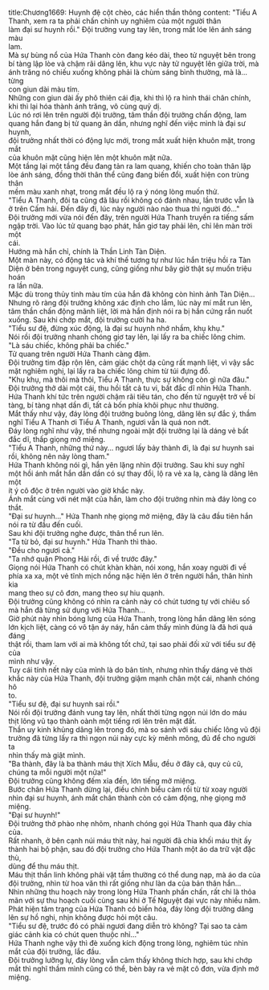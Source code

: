 title:Chương1669: Huynh đệ cột chèo, các hiển thần thông
content:
"Tiểu A Thanh, xem ra ta phải chấn chỉnh uy nghiêm của một người thân<br>làm đại sư huynh rồi." Đội trưởng vung tay lên, trong mắt lóe lên ánh sáng màu<br>lam.<br>Mà sự bùng nổ của Hứa Thanh còn đang kéo dài, theo tử nguyệt bên trong<br>bí tàng lập lòe và chậm rãi dâng lên, khu vực này tử nguyệt lên giữa trời, mà<br>ánh trăng nó chiếu xuống không phải là chùm sáng bình thường, mà là... từng<br>con giun dài màu tím.<br>Những con giun dài ấy phô thiên cái địa, khi thì lộ ra hình thái chân chính,<br>khi thì lại hóa thành ánh trăng, vô cùng quỷ dị.<br>Lúc nó rơi lên trên người đội trưởng, tâm thần đội trưởng chấn động, lam<br>quang hắn đang bị tử quang ăn dần, nhưng nghĩ đến việc mình là đại sư huynh,<br>đội trưởng nhất thời có động lực mới, trong mắt xuất hiện khuôn mặt, trong mắt<br>của khuôn mặt cũng hiện lên một khuôn mặt nữa.<br>Một tầng lại một tầng đều đang tản ra lam quang, khiến cho toàn thân lập<br>lòe ánh sáng, đồng thời thân thể cũng đang biến đổi, xuất hiện con trùng thân<br>mềm màu xanh nhạt, trong mắt đều lộ ra ý nóng lòng muốn thử.<br>"Tiểu A Thanh, đôi ta cũng đã lâu rồi không có đánh nhau, lần trước vẫn là<br>ở trên Cấm hải. Đến đây đi, lúc này người nào nào thua thì người đó..."<br>Đội trưởng mới vừa nói đến đây, trên người Hứa Thanh truyền ra tiếng sấm<br>ngập trời. Vào lúc tử quang bạo phát, hắn giơ tay phải lên, chỉ lên màn trời một<br>cái.<br>Hướng mà hắn chỉ, chính là Thần Linh Tàn Diện.<br>Một màn này, có động tác và khí thế tương tự như lúc hắn triệu hồi ra Tàn<br>Diện ở bên trong nguyệt cung, cũng giống như bây giờ thật sự muốn triệu hoán<br>ra lần nữa.<br>Mặc dù trong thủy tinh màu tím của hắn đã không còn hình ảnh Tàn Diện...<br>Nhưng rõ ràng đội trưởng không xác định cho lắm, lúc này mí mắt run lên,<br>tâm thần chấn động mãnh liệt, lời mà hắn định nói ra bị hắn cứng rắn nuốt<br>xuống. Sau khi chớp mắt, đội trưởng cười ha ha.<br>"Tiểu sư đệ, đừng xúc động, là đại sư huynh nhớ nhầm, khụ khụ."<br>Nói rồi đội trưởng nhanh chóng giơ tay lên, lại lấy ra ba chiếc lông chim.<br>"Là sáu chiếc, không phải ba chiếc."<br>Tử quang trên người Hứa Thanh càng đậm.<br>Đội trưởng tim đập rộn lên, cảm giác chột dạ cũng rất mạnh liệt, vì vậy sắc<br>mặt nghiêm nghị, lại lấy ra ba chiếc lông chim từ túi đựng đồ.<br>"Khụ khụ, mà thôi mà thôi, Tiểu A Thanh, thực sự không còn gì nữa đâu."<br>Đội trưởng thở dài một cái, thu hồi tất cả tu vi, bất đắc dĩ nhìn Hứa Thanh.<br>Hứa Thanh khí tức trên người chậm rãi tiêu tán, cho đến tử nguyệt trở về bí<br>tàng, bí tàng nhạt dần đi, tất cả bốn phía khôi phục như thường.<br>Mắt thấy như vậy, đáy lòng đội trưởng buông lỏng, dâng lên sự đắc ý, thầm<br>nghĩ Tiểu A Thanh ơi Tiểu A Thanh, ngươi vẫn là quá non nớt.<br>Đáy lòng nghĩ như vậy, thế nhưng ngoài mặt đội trưởng lại là dáng vẻ bất<br>đắc dĩ, thấp giọng mở miệng.<br>"Tiểu A Thanh, những thứ này... ngươi lấy bảy thành đi, là đại sư huynh sai<br>rồi, không nên nảy lòng tham."<br>Hứa Thanh không nói gì, hắn yên lặng nhìn đội trưởng. Sau khi suy nghĩ<br>một hồi ánh mắt hắn dần dần có sự thay đổi, lộ ra vẻ xa lạ, càng là dâng lên một<br>ít ý cô độc ở trên người vào giờ khắc này.<br>Ánh mắt cùng với nét mặt của hắn, làm cho đội trưởng nhìn mà đáy lòng co<br>thắt.<br>"Đại sư huynh..." Hứa Thanh nhẹ giọng mở miệng, đây là câu đầu tiên hắn<br>nói ra từ đầu đến cuối.<br>Sau khi đội trưởng nghe được, thân thể run lên.<br>"Ta từ bỏ, đại sư huynh." Hứa Thanh thì thào.<br>"Đều cho ngươi cả."<br>"Ta nhớ quận Phong Hải rồi, đi về trước đây."<br>Giọng nói Hứa Thanh có chút khàn khàn, nói xong, hắn xoay người đi về<br>phía xa xa, một vẻ tĩnh mịch nồng nặc hiện lên ở trên người hắn, thân hình kia<br>mang theo sự cô đơn, mang theo sự hiu quạnh.<br>Đội trưởng cũng không có nhìn ra cảnh này có chút tương tự với chiêu số<br>mà hắn đã từng sử dụng với Hứa Thanh...<br>Giờ phút này nhìn bóng lưng của Hứa Thanh, trong lòng hắn dâng lên sóng<br>lớn kịch liệt, càng có vô tận áy náy, hắn cảm thấy mình đúng là đã hơi quá đáng<br>thật rồi, tham lam với ai mà không tốt chứ, tại sao phải đối xử với tiểu sư đệ của<br>mình như vậy.<br>Tuy cái tính nết này của mình là do bản tính, nhưng nhìn thấy dáng vẻ thời<br>khắc này của Hứa Thanh, đội trưởng giậm mạnh chân một cái, nhanh chóng hô<br>to.<br>"Tiểu sư đệ, đại sư huynh sai rồi."<br>Nói rồi đội trưởng đánh vung tay lên, nhất thời từng ngọn núi lớn do máu<br>thịt lông vũ tạo thành oành một tiếng rơi lên trên mặt đất.<br>Thần uy kinh khủng dâng lên trong đó, mà so sánh với sáu chiếc lông vũ đội<br>trưởng đã từng lấy ra thì ngọn núi này cực kỳ mênh mông, đủ để cho người ta<br>nhìn thấy mà giật mình.<br>"Ba thành, đây là ba thành máu thịt Xích Mẫu, đều ở đây cả, quy củ cũ,<br>chúng ta mỗi người một nửa!"<br>Đội trưởng cũng không đếm xỉa đến, lớn tiếng mở miệng.<br>Bước chân Hứa Thanh dừng lại, điều chỉnh biểu cảm rồi từ từ xoay người<br>nhìn đại sư huynh, ánh mắt chân thành còn có cảm động, nhẹ giọng mở miệng.<br>"Đại sư huynh!"<br>Đội trưởng thở phào nhẹ nhõm, nhanh chóng gọi Hứa Thanh qua đây chia<br>của.<br>Rất nhanh, ở bên cạnh núi máu thịt này, hai người đã chia khối máu thịt ấy<br>thành hai bộ phận, sau đó đội trưởng cho Hứa Thanh một áo da trữ vật đặc thù,<br>dùng để thu máu thịt.<br>Máu thịt thần linh không phải vật tầm thường có thể dung nạp, mà áo da của<br>đội trưởng, nhìn từ hoa văn thì rất giống như làn da của bản thân hắn...<br>Nhìn những thu hoạch này trong lòng Hứa Thanh phấn chấn, rất chi là thỏa<br>mãn với sự thu hoạch cuối cùng sau khi ở Tế Nguyệt đại vực này nhiều năm.<br>Phát hiện tâm trạng của Hứa Thanh có biến hóa, đáy lòng đội trưởng dâng<br>lên sự hồ nghi, nhịn không được hỏi một câu.<br>"Tiểu sư đệ, trước đó có phải ngươi đang diễn trò không? Tại sao ta cảm<br>giác cảnh kia có chút quen thuộc nhỉ..."<br>Hứa Thanh nghe vậy thì đè xuống kích động trong lòng, nghiêm túc nhìn<br>mắt của đội trưởng, lắc đầu.<br>Đội trưởng lưỡng lự, đáy lòng vẫn cảm thấy không thích hợp, sau khi chớp<br>mắt thì nghĩ thầm mình cũng có thể, bèn bày ra vẻ mặt cô đơn, vừa định mở<br>miệng.